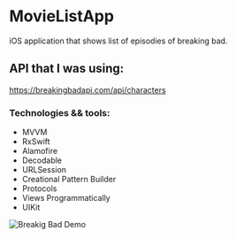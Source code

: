 # MovieListApp
iOS application that shows list of episodies of breaking bad.

## API that I was using:
https://breakingbadapi.com/api/characters

### Technologies && tools:

- MVVM
- RxSwift
- Alamofire
- Decodable
- URLSession
- Creational Pattern Builder
- Protocols
- Views Programmatically
- UIKit 


![Breakig Bad Demo](https://user-images.githubusercontent.com/44207529/110707513-6a7d3e80-81c7-11eb-9dba-5ea8ce8846c8.gif)

